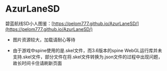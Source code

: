 # AzurLaneSD

碧蓝航线SD小人图鉴：[https://pelom777.github.io/AzurLaneSD/](https://pelom777.github.io/AzurLaneSD/)

- 图片资源较大，加载请耐心等待

- 由于游戏中spine使用的是.skel文件，而3.6版本的spine WebGL运行库并未支持.skel文件，部分文件在将.skel文件转换为.json文件的过程中出现问题，故长时间卡住请刷新页面